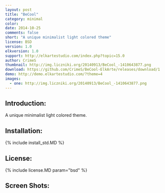 ```yaml
---
layout: post
title: "BeCool"
category: minimal
color:
date: 2014-10-25
comments: false
short: "A unique minimalist light colored theme"
license: BSD
version: 1.0
elkversion: 1.0
support: http://elkartestudio.com/index.php?topic=15.0
author: CrimeS
thumbnail: http://img.liczniki.org/20140913/BeCool_-1410643877.png
download: https://github.com/CrimeS/BeCool-ElkArte/releases/download/1.0/BeCool_1.0.zip
demo: http://demo.elkartestudio.com/?theme=4
images:
  - one: http://img.liczniki.org/20140913/BeCool_-1410643877.png
---
```


## Introduction:
A unique minimalist light colored theme.

## Installation:
{% include install_std.MD %}

## License:
{% include license.MD param="bsd" %}

## Screen Shots: